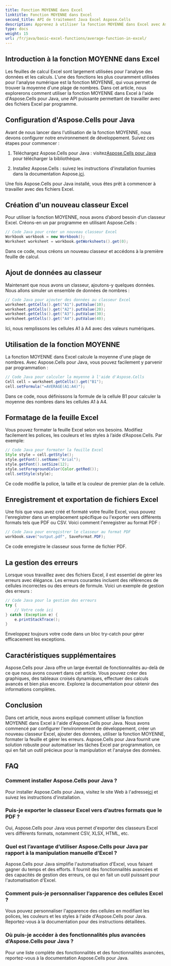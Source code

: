 ```yaml
---
title: Fonction MOYENNE dans Excel
linktitle: Fonction MOYENNE dans Excel
second_title: API de traitement Java Excel Aspose.Cells
description: Apprenez à utiliser la fonction MOYENNE dans Excel avec Aspose.Cells pour Java. Guide étape par étape, exemples de code et conseils pour une automatisation Excel efficace.
type: docs
weight: 15
url: /fr/java/basic-excel-functions/average-function-in-excel/
---
```


## Introduction à la fonction MOYENNE dans Excel

Les feuilles de calcul Excel sont largement utilisées pour l'analyse des données et les calculs. L'une des fonctions les plus couramment utilisées pour l'analyse numérique est la fonction MOYENNE, qui vous permet de trouver la moyenne d'une plage de nombres. Dans cet article, nous explorerons comment utiliser la fonction MOYENNE dans Excel à l'aide d'Aspose.Cells pour Java, une API puissante permettant de travailler avec des fichiers Excel par programme.

## Configuration d'Aspose.Cells pour Java

Avant de nous lancer dans l'utilisation de la fonction MOYENNE, nous devons configurer notre environnement de développement. Suivez ces étapes pour commencer :

1.  Téléchargez Aspose.Cells pour Java : visitez[Aspose.Cells pour Java](https://releases.aspose.com/cells/java/) pour télécharger la bibliothèque.

2.  Installez Aspose.Cells : suivez les instructions d'installation fournies dans la documentation Aspose.[ici](https://reference.aspose.com/cells/java/).

Une fois Aspose.Cells pour Java installé, vous êtes prêt à commencer à travailler avec des fichiers Excel.

## Création d'un nouveau classeur Excel

Pour utiliser la fonction MOYENNE, nous avons d’abord besoin d’un classeur Excel. Créons-en un par programme en utilisant Aspose.Cells :

```java
// Code Java pour créer un nouveau classeur Excel
Workbook workbook = new Workbook();
Worksheet worksheet = workbook.getWorksheets().get(0);
```

Dans ce code, nous créons un nouveau classeur et accédons à la première feuille de calcul.

## Ajout de données au classeur

Maintenant que nous avons un classeur, ajoutons-y quelques données. Nous allons simuler un ensemble de données de nombres :

```java
// Code Java pour ajouter des données au classeur Excel
worksheet.getCells().get("A1").putValue(10);
worksheet.getCells().get("A2").putValue(20);
worksheet.getCells().get("A3").putValue(30);
worksheet.getCells().get("A4").putValue(40);
```

Ici, nous remplissons les cellules A1 à A4 avec des valeurs numériques.

## Utilisation de la fonction MOYENNE

La fonction MOYENNE dans Excel calcule la moyenne d'une plage de nombres. Avec Aspose.Cells pour Java, vous pouvez facilement y parvenir par programmation :

```java
// Code Java pour calculer la moyenne à l'aide d'Aspose.Cells
Cell cell = worksheet.getCells().get("B1");
cell.setFormula("=AVERAGE(A1:A4)");
```

Dans ce code, nous définissons la formule de la cellule B1 pour calculer la moyenne des nombres dans les cellules A1 à A4.

## Formatage de la feuille Excel

Vous pouvez formater la feuille Excel selon vos besoins. Modifiez facilement les polices, les couleurs et les styles à l’aide d’Aspose.Cells. Par exemple:

```java
// Code Java pour formater la feuille Excel
Style style = cell.getStyle();
style.getFont().setName("Arial");
style.getFont().setSize(12);
style.setForegroundColor(Color.getRed());
cell.setStyle(style);
```

Ce code modifie la police, la taille et la couleur de premier plan de la cellule.

## Enregistrement et exportation de fichiers Excel

Une fois que vous avez créé et formaté votre feuille Excel, vous pouvez l'enregistrer dans un emplacement spécifique ou l'exporter vers différents formats tels que PDF ou CSV. Voici comment l'enregistrer au format PDF :

```java
// Code Java pour enregistrer le classeur au format PDF
workbook.save("output.pdf", SaveFormat.PDF);
```

Ce code enregistre le classeur sous forme de fichier PDF.

## La gestion des erreurs

Lorsque vous travaillez avec des fichiers Excel, il est essentiel de gérer les erreurs avec élégance. Les erreurs courantes incluent des références de cellules incorrectes ou des erreurs de formule. Voici un exemple de gestion des erreurs :

```java
// Code Java pour la gestion des erreurs
try {
    // Votre code ici
} catch (Exception e) {
    e.printStackTrace();
}
```

Enveloppez toujours votre code dans un bloc try-catch pour gérer efficacement les exceptions.

## Caractéristiques supplémentaires

Aspose.Cells pour Java offre un large éventail de fonctionnalités au-delà de ce que nous avons couvert dans cet article. Vous pouvez créer des graphiques, des tableaux croisés dynamiques, effectuer des calculs avancés et bien plus encore. Explorez la documentation pour obtenir des informations complètes.

## Conclusion

Dans cet article, nous avons expliqué comment utiliser la fonction MOYENNE dans Excel à l'aide d'Aspose.Cells pour Java. Nous avons commencé par configurer l'environnement de développement, créer un nouveau classeur Excel, ajouter des données, utiliser la fonction MOYENNE, formater la feuille et gérer les erreurs. Aspose.Cells pour Java fournit une solution robuste pour automatiser les tâches Excel par programmation, ce qui en fait un outil précieux pour la manipulation et l'analyse des données.

## FAQ

### Comment installer Aspose.Cells pour Java ?

 Pour installer Aspose.Cells pour Java, visitez le site Web à l'adresse[ici](https://reference.aspose.com/cells/java/) et suivez les instructions d'installation.

### Puis-je exporter le classeur Excel vers d’autres formats que le PDF ?

Oui, Aspose.Cells pour Java vous permet d'exporter des classeurs Excel vers différents formats, notamment CSV, XLSX, HTML, etc.

### Quel est l’avantage d’utiliser Aspose.Cells pour Java par rapport à la manipulation manuelle d’Excel ?

Aspose.Cells pour Java simplifie l'automatisation d'Excel, vous faisant gagner du temps et des efforts. Il fournit des fonctionnalités avancées et des capacités de gestion des erreurs, ce qui en fait un outil puissant pour l'automatisation d'Excel.

### Comment puis-je personnaliser l’apparence des cellules Excel ?

Vous pouvez personnaliser l'apparence des cellules en modifiant les polices, les couleurs et les styles à l'aide d'Aspose.Cells pour Java. Reportez-vous à la documentation pour des instructions détaillées.

### Où puis-je accéder à des fonctionnalités plus avancées d’Aspose.Cells pour Java ?

Pour une liste complète des fonctionnalités et des fonctionnalités avancées, reportez-vous à la documentation Aspose.Cells pour Java.